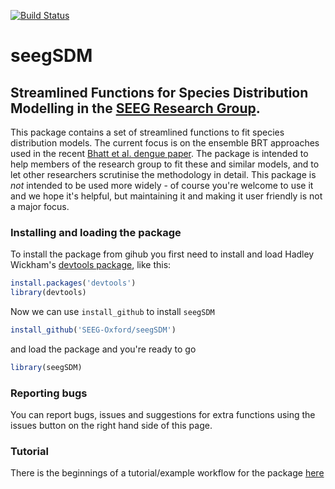 [![Build Status](https://travis-ci.org/SEEG-Oxford/seegSDM.svg)](https://travis-ci.org/SEEG-Oxford/seegSDM)

# seegSDM
## Streamlined Functions for Species Distribution Modelling in the [SEEG Research Group][1].

This package contains a set of streamlined functions to fit species distribution models.
The current focus is on the ensemble BRT approaches used in the recent [Bhatt et al. dengue paper][2].
The package is intended to help members of the research group to fit these and similar models, and to let other researchers scrutinise the methodology in detail.
This package is *not* intended to be used more widely - of course you're welcome to use it and we hope it's helpful, but maintaining it and making it user friendly is not a major focus.


### Installing and loading the package

To install the package from gihub you first need to install and load Hadley Wickham's [devtools package][3], like this:


```r
install.packages('devtools')
library(devtools)
```
Now we can use ```install_github``` to install ```seegSDM```

```r
install_github('SEEG-Oxford/seegSDM')
```

and load the package and you're ready to go

```r
library(seegSDM)
```

### Reporting bugs

You can report bugs, issues and suggestions for extra functions using the issues button on the right hand side of this page.


### Tutorial

There is the beginnings of a tutorial/example workflow for the package [here](https://rawgithub.com/SEEG-Oxford/seegSDM/master/seegSDM_tutorial.html)


[1]: http://seeg.zoo.ox.ac.uk/ 
[2]: http://dx.doi.org/10.1038/nature12060
[3]: http://cran.r-project.org/web/packages/devtools/index.html

